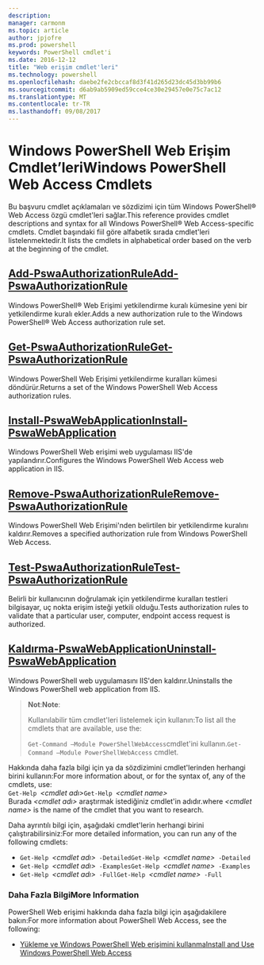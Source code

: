 ```yaml
---
description: 
manager: carmonm
ms.topic: article
author: jpjofre
ms.prod: powershell
keywords: PowerShell cmdlet'i
ms.date: 2016-12-12
title: "Web erişim cmdlet'leri"
ms.technology: powershell
ms.openlocfilehash: daebe2fe2cbccaf8d3f41d265d23dc45d3bb99b6
ms.sourcegitcommit: d6ab9ab5909ed59cce4ce30e29457e0e75c7ac12
ms.translationtype: MT
ms.contentlocale: tr-TR
ms.lasthandoff: 09/08/2017
---
```

# <a name="windows-powershell-web-access-cmdlets"></a><span data-ttu-id="0a9d2-103">Windows PowerShell Web Erişim Cmdlet’leri</span><span class="sxs-lookup"><span data-stu-id="0a9d2-103">Windows PowerShell Web Access Cmdlets</span></span>

<span data-ttu-id="0a9d2-104">Bu başvuru cmdlet açıklamaları ve sözdizimi için tüm Windows PowerShell® Web Access özgü cmdlet'leri sağlar.</span><span class="sxs-lookup"><span data-stu-id="0a9d2-104">This reference provides cmdlet descriptions and syntax for all Windows PowerShell® Web Access-specific cmdlets.</span></span> <span data-ttu-id="0a9d2-105">Cmdlet başındaki fiil göre alfabetik sırada cmdlet'leri listelenmektedir.</span><span class="sxs-lookup"><span data-stu-id="0a9d2-105">It lists the cmdlets in alphabetical order based on the verb at the beginning of the cmdlet.</span></span>

## <a name="add-pswaauthorizationruleadd-pswaauthorizationrulemd"></a>[<span data-ttu-id="0a9d2-106">Add-PswaAuthorizationRule</span><span class="sxs-lookup"><span data-stu-id="0a9d2-106">Add-PswaAuthorizationRule</span></span>](add-pswaauthorizationrule.md)

<span data-ttu-id="0a9d2-107">Windows PowerShell® Web Erişimi yetkilendirme kuralı kümesine yeni bir yetkilendirme kuralı ekler.</span><span class="sxs-lookup"><span data-stu-id="0a9d2-107">Adds a new authorization rule to the Windows PowerShell® Web Access authorization rule set.</span></span>

## <a name="get-pswaauthorizationruleget-pswaauthorizationrulemd"></a>[<span data-ttu-id="0a9d2-108">Get-PswaAuthorizationRule</span><span class="sxs-lookup"><span data-stu-id="0a9d2-108">Get-PswaAuthorizationRule</span></span>](get-pswaauthorizationrule.md)

<span data-ttu-id="0a9d2-109">Windows PowerShell Web Erişimi yetkilendirme kuralları kümesi döndürür.</span><span class="sxs-lookup"><span data-stu-id="0a9d2-109">Returns a set of the Windows PowerShell Web Access authorization rules.</span></span>

## <a name="install-pswawebapplicationinstall-pswawebapplicationmd"></a>[<span data-ttu-id="0a9d2-110">Install-PswaWebApplication</span><span class="sxs-lookup"><span data-stu-id="0a9d2-110">Install-PswaWebApplication</span></span>](install-pswawebapplication.md)

<span data-ttu-id="0a9d2-111">Windows PowerShell Web erişimi web uygulaması IIS'de yapılandırır.</span><span class="sxs-lookup"><span data-stu-id="0a9d2-111">Configures the Windows PowerShell Web Access web application in IIS.</span></span>

## <a name="remove-pswaauthorizationruleremove-pswaauthorizationrulemd"></a>[<span data-ttu-id="0a9d2-112">Remove-PswaAuthorizationRule</span><span class="sxs-lookup"><span data-stu-id="0a9d2-112">Remove-PswaAuthorizationRule</span></span>](remove-pswaauthorizationrule.md)

<span data-ttu-id="0a9d2-113">Windows PowerShell Web Erişimi'nden belirtilen bir yetkilendirme kuralını kaldırır.</span><span class="sxs-lookup"><span data-stu-id="0a9d2-113">Removes a specified authorization rule from Windows PowerShell Web Access.</span></span>

## <a name="test-pswaauthorizationruletest-pswaauthorizationrulemd"></a>[<span data-ttu-id="0a9d2-114">Test-PswaAuthorizationRule</span><span class="sxs-lookup"><span data-stu-id="0a9d2-114">Test-PswaAuthorizationRule</span></span>](test-pswaauthorizationrule.md)

<span data-ttu-id="0a9d2-115">Belirli bir kullanıcının doğrulamak için yetkilendirme kuralları testleri bilgisayar, uç nokta erişim isteği yetkili olduğu.</span><span class="sxs-lookup"><span data-stu-id="0a9d2-115">Tests authorization rules to validate that a particular user, computer, endpoint access request is authorized.</span></span>

## <a name="uninstall-pswawebapplicationuninstall-pswawebapplicationmd"></a>[<span data-ttu-id="0a9d2-116">Kaldırma-PswaWebApplication</span><span class="sxs-lookup"><span data-stu-id="0a9d2-116">Uninstall-PswaWebApplication</span></span>](uninstall-pswawebapplication.md)

<span data-ttu-id="0a9d2-117">Windows PowerShell web uygulamasını IIS'den kaldırır.</span><span class="sxs-lookup"><span data-stu-id="0a9d2-117">Uninstalls the Windows PowerShell web application from IIS.</span></span>

><span data-ttu-id="0a9d2-118">**Not**:</span><span class="sxs-lookup"><span data-stu-id="0a9d2-118">**Note**:</span></span>
>
><span data-ttu-id="0a9d2-119">Kullanılabilir tüm cmdlet'leri listelemek için kullanın:</span><span class="sxs-lookup"><span data-stu-id="0a9d2-119">To list all the cmdlets that are available, use the:</span></span>
>
> <span data-ttu-id="0a9d2-120">`Get-Command –Module PowerShellWebAccess`cmdlet'ini kullanın.</span><span class="sxs-lookup"><span data-stu-id="0a9d2-120">`Get-Command –Module PowerShellWebAccess` cmdlet.</span></span>

<span data-ttu-id="0a9d2-121">Hakkında daha fazla bilgi için ya da sözdizimini cmdlet'lerinden herhangi birini kullanın:</span><span class="sxs-lookup"><span data-stu-id="0a9d2-121">For more information about, or for the syntax of, any of the cmdlets, use:</span></span>  
<span data-ttu-id="0a9d2-122">`Get-Help `*&lt;cmdlet adı&gt;*</span><span class="sxs-lookup"><span data-stu-id="0a9d2-122">`Get-Help `*&lt;cmdlet name&gt;*</span></span>  
<span data-ttu-id="0a9d2-123">Burada  *&lt;cmdlet adı&gt;*  araştırmak istediğiniz cmdlet'in adıdır.</span><span class="sxs-lookup"><span data-stu-id="0a9d2-123">where *&lt;cmdlet name&gt;* is the name of the cmdlet that you want to research.</span></span>

<span data-ttu-id="0a9d2-124">Daha ayrıntılı bilgi için, aşağıdaki cmdlet'lerin herhangi birini çalıştırabilirsiniz:</span><span class="sxs-lookup"><span data-stu-id="0a9d2-124">For more detailed information, you can run any of the following cmdlets:</span></span>

- <span data-ttu-id="0a9d2-125">`Get-Help `*&lt;cmdlet adı&gt;*` -Detailed`</span><span class="sxs-lookup"><span data-stu-id="0a9d2-125">`Get-Help `*&lt;cmdlet name&gt;*` -Detailed`</span></span>
- <span data-ttu-id="0a9d2-126">`Get-Help `*&lt;cmdlet adı&gt;*` -Examples`</span><span class="sxs-lookup"><span data-stu-id="0a9d2-126">`Get-Help `*&lt;cmdlet name&gt;*` -Examples`</span></span>
- <span data-ttu-id="0a9d2-127">`Get-Help `*&lt;cmdlet adı&gt;*` -Full`</span><span class="sxs-lookup"><span data-stu-id="0a9d2-127">`Get-Help `*&lt;cmdlet name&gt;*` -Full`</span></span>

### <a name="more-information"></a><span data-ttu-id="0a9d2-128">Daha Fazla Bilgi</span><span class="sxs-lookup"><span data-stu-id="0a9d2-128">More Information</span></span>

<span data-ttu-id="0a9d2-129">PowerShell Web erişimi hakkında daha fazla bilgi için aşağıdakilere bakın:</span><span class="sxs-lookup"><span data-stu-id="0a9d2-129">For more information about PowerShell Web Access, see the following:</span></span>

- [<span data-ttu-id="0a9d2-130">Yükleme ve Windows PowerShell Web erişimini kullanma</span><span class="sxs-lookup"><span data-stu-id="0a9d2-130">Install and Use Windows PowerShell Web Access</span></span>](../install-and-use-windows-powershell-web-access.md)

